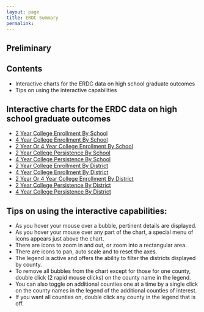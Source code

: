 ```yaml
---
layout: page
title: ERDC Summary
permalink:
---
```


## Preliminary


## Contents
- Interactive charts for the ERDC data on high school graduate outcomes
- Tips on using the interactive capabilities

## Interactive charts for the ERDC data on high school graduate outcomes
- [2 Year College Enrollment By School](erdc_2yr_enrollment_school)
- [4 Year College Enrollment By School](erdc_4yr_enrollment_school)
- [2 Year Or 4 Year College Enrollment By School](erdc_2yr_or_4yr_enrollment_school)
- [2 Year College Persistence By School](erdc_2yr_persistence_school)
- [4 Year College Persistence By School](erdc_4yr_persistence_school)
- [2 Year College Enrollment By District](erdc_2yr_enrollment_district)
- [4 Year College Enrollment By District](erdc_4yr_enrollment_district)
- [2 Year Or 4 Year College Enrollment By District](erdc_2yr_or_4yr_enrollment_district)
- [2 Year College Persistence By District](erdc_2yr_persistence_district)
- [4 Year College Persistence By District](erdc_4yr_persistence_district)

## Tips on using the interactive capabilities:
- As you hover your mouse over a bubble, pertinent details are displayed.
- As you hover your mouse over any part of the chart, a special menu of icons appears just above the chart. 
- There are icons to zoom in and out, or zoom into a rectangular area.
- There are icons to pan, auto scale and to reset the axes.
- The legend is active and offers the ability to filter the districts displayed by county.
- To remove all bubbles from the chart except for those for one county, double click (2 rapid mouse clicks) on the county name in the legend.
- You can also toggle on additional counties one at a time by a single click on the county names in the legend of the additional counties of interest.
- If you want all counties on, double click any county in the legend that is off.

